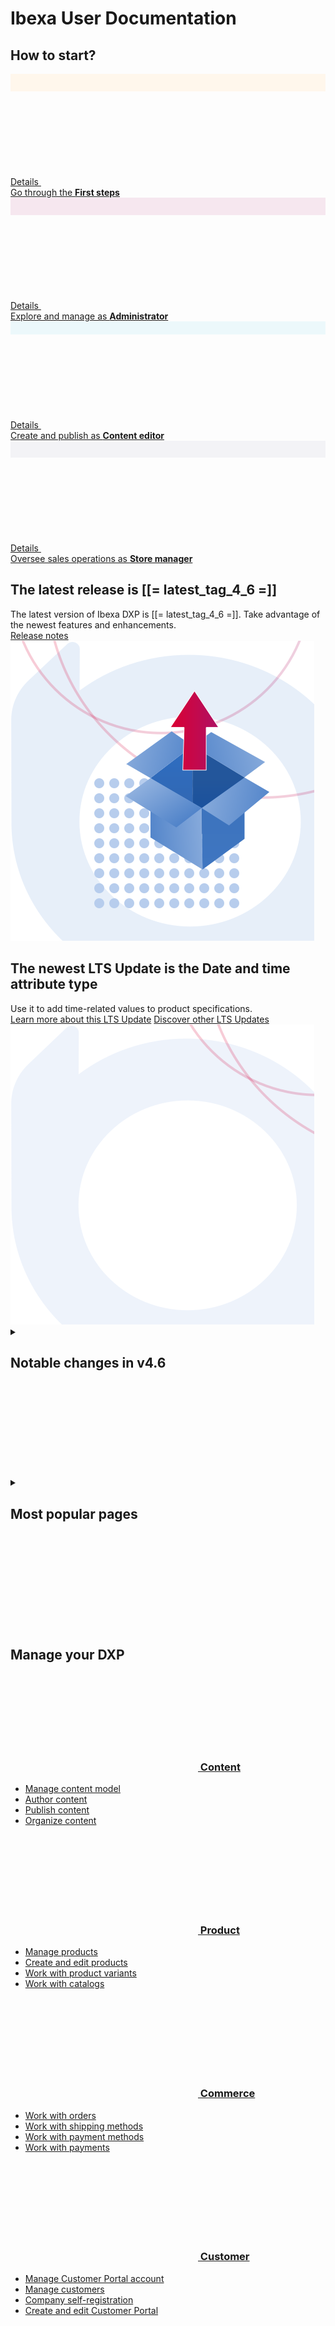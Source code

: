 <div class="front-page">
    <div class="row">
        <div class="col-12">
            <h1>Ibexa User Documentation</h1>
            <h2>How to start?</h2>
        </div>
        <div class="col-12 col-lg-6 col-fhd-3">
            <a class="info-tile" href="getting_started/get_started/">
                <div class="info-tile__circle" style="background-color: #fff7ec;">
                    <svg width="20" height="25">
                        <use xlink:href="images/icons.svg#first-steps" />
                    </svg>
                </div>
                <div class="info-tile__content">
                    <div class="info-tile__details">
                        Details
                        <svg class="info-tile__arrow-icon">
                            <use xlink:href="images/icons.svg#arrow" />
                        </svg>
                    </div>
                    <div>
                        Go through the <strong>First steps</strong>
                    </div>
                </div>
            </a>
        </div>
        <div class="col-12 col-lg-6 col-fhd-3">
            <a class="info-tile" href="persona_paths/administrator/">
                <div class="info-tile__circle" style="background-color: #f6e7ef;">
                    <svg width="25" height="25">
                        <use xlink:href="images/icons.svg#administrator" />
                    </svg>
                </div>
                <div class="info-tile__content">
                    <div class="info-tile__details">
                        Details
                        <svg class="info-tile__arrow-icon">
                            <use xlink:href="images/icons.svg#arrow" />
                        </svg>
                    </div>
                    <div>
                        Explore and manage as <strong>Administrator</strong>
                    </div>
                </div>
            </a>
        </div>
        <div class="col-12 col-lg-6 col-fhd-3">
            <a class="info-tile" href="persona_paths/editor/">
                <div class="info-tile__circle" style="background-color: #ecf8fb;">
                    <svg width="25" height="18">
                        <use xlink:href="images/icons.svg#content-editor" />
                    </svg>
                </div>
                <div class="info-tile__content">
                    <div class="info-tile__details">
                        Details
                        <svg class="info-tile__arrow-icon">
                            <use xlink:href="images/icons.svg#arrow" />
                        </svg>
                    </div>
                    <div>
                        Create and publish as <strong>Content editor</strong>
                    </div>
                </div>
            </a>
        </div>
        <div class="col-12 col-lg-6 col-fhd-3">
            <a class="info-tile" href="persona_paths/shop_manager/">
                <div class="info-tile__circle" style="background-color: #f3f3f6;">
                    <svg width="25" height="24">
                        <use xlink:href="images/icons.svg#store-manager" />
                    </svg>
                </div>
                <div class="info-tile__content">
                    <div class="info-tile__details">
                        Details
                        <svg class="info-tile__arrow-icon">
                            <use xlink:href="images/icons.svg#arrow" />
                        </svg>
                    </div>
                    <div>
                        Oversee sales operations as <strong>Store manager</strong>
                    </div>
                </div>
            </a>
        </div>
    </div>
    <div class="row">
        <div class="row notifications">
            <div class="col-12 col-lg-6">
                <div class="notification notification--latest-release" id="tile2">
                    <div class="notification__content">
                        <h2>The latest release is [[= latest_tag_4_6 =]]</h2>
                        <div>The latest version of Ibexa DXP is [[= latest_tag_4_6 =]]. Take advantage of the newest features and enhancements.</div>
                    </div>
                    <div class="notification__cta">
                        <a href="https://doc.ibexa.co/en/latest/release_notes/ibexa_dxp_v4.6/">Release notes</a>
                    </div>
                    <div class="notification__image">
                        <img src="images/notification-latest-release.svg" alt="The latest release" />
                    </div>
                </div>
            </div>
            <div class="col-12 col-lg-6">
                <div class="notification notification--lts-update" id="tile3">
                    <div class="notification__content">
                        <h2>The newest LTS Update is the Date and time attribute type</h2>
                        <div>Use it to add time-related values to product specifications.</div>
                    </div>
                    <div class="notification__cta">
                        <a href="https://doc.ibexa.co/en/latest/pim/attributes/date_and_time/">Learn more about this LTS Update</a>
                        <a href="https://doc.ibexa.co/en/latest/ibexa_products/editions/#lts-updates">Discover other LTS Updates</a>
                    </div>
                    <div class="notification__image">
                        <img src="images/notification-lts-update.svg" alt="LTS Update" />
                    </div>
                </div>
            </div>
        </div>
    </div>
    <div class="row">
        <div class="col-12">
            <div class="accordion">
                <details>
                    <summary>
                        <h2>Notable changes in v4.6</h2>
                        <div class="accordion__toggler">
                            <svg>
                                <use xlink:href="images/icons.svg#toggler" />
                            </svg>
                        </div>
                    </summary>
                    <div class="row">
                        <div class="col-12 col-lg-6 col-fhd-3">
                            <ul>
                                <li><a
                                        href="https://doc.ibexa.co/en/latest/release_notes/ibexa_dxp_v4.6/#customizable-dashboard">Customizable
                                        dashboard</a></li>
                                <li><a
                                        href="https://doc.ibexa.co/en/latest/release_notes/ibexa_dxp_v4.6/#page-builder-improvements">Page
                                        Builder improvements</a></li>
                                <li><a href="https://doc.ibexa.co/en/latest/release_notes/ibexa_dxp_v4.6/#focus-mode">Focus
                                        mode</a></li>
                            </ul>
                        </div>
                        <div class="col-12 col-lg-6 col-fhd-3">
                            <ul>
                                <li><a
                                        href="https://doc.ibexa.co/en/latest/release_notes/ibexa_dxp_v4.6/#remote-pim-support">Remote
                                        PIM</a></li>
                                <li><a href="https://doc.ibexa.co/en/latest/release_notes/ibexa_dxp_v4.6/#reorder">Changes
                                        in Order management</a></li>
                                <li><a href="https://doc.ibexa.co/en/latest/release_notes/ibexa_dxp_v4.6/#triggers">Personalization
                                        triggers</a></li>
                            </ul>
                        </div>
                    </div>
                </details>
            </div>
        </div>
        <div class="col-12">
            <div class="accordion">
                <details>
                    <summary>
                        <h2>Most popular pages</h2>
                        <div class="accordion__toggler">
                            <svg>
                                <use xlink:href="images/icons.svg#toggler" />
                            </svg>
                        </div>
                    </summary>
                    <div class="row">
                        <div class="col-12 col-lg-6 col-fhd-3">
                            <ul>
                                <li><a href="website_organization/work_with_sites/">Site Factory</a></li>
                                <li><a href="content_management/translate_content/">Translations</a></li>
                            </ul>
                        </div>
                        <div class="col-12 col-lg-6 col-fhd-3">
                            <ul>
                                <li><a href="content_management/workflow_management/editorial_workflow/">Editorial
                                        workflow</a></li>
                                <li><a href="search/">Search for content</a></li>
                            </ul>
                        </div>
                    </div>
                </details>
            </div>
        </div>
    </div>
    <div class="row">
        <div class="col-12">
            <h2>Manage your DXP</h2>
        </div>
        <div class="col-12 col-lg-6 col-fhd-3">
            <div class="info-tile info-tile--link-card">
                <div class="info-tile__content">
                    <h3>
                        <a href="content_management/content_items/">
                            <svg>
                                <use xlink:href="images/icons.svg#content-draft" />
                            </svg>
                            Content
                        </a>
                    </h3>
                    <ul>
                        <li><a href="persona_paths/manage_content_model/">Manage content model</a></li>
                        <li><a href="persona_paths/author_content/">Author content</a></li>
                        <li><a href="persona_paths/publish_content/">Publish content</a></li>
                        <li><a href="persona_paths/organize_content/">Organize content</a></li>
                    </ul>
                </div>
            </div>
        </div>
        <div class="col-12 col-lg-6 col-fhd-3">
            <div class="info-tile info-tile--link-card">
                <div class="info-tile__content">
                    <h3>
                        <a href="pim/pim/">
                            <svg>
                                <use xlink:href="images/icons.svg#product" />
                            </svg>
                            Product
                        </a>
                    </h3>
                    <ul>
                        <li><a href="persona_paths/manage_products/">Manage products</a></li>
                        <li><a href="pim/create_edit_product/">Create and edit products</a></li>
                        <li><a href="pim/work_with_product_variants/">Work with product variants</a></li>
                        <li><a href="pim/work_with_catalogs/">Work with catalogs</a></li>
                    </ul>
                </div>
            </div>
        </div>
        <div class="col-12 col-lg-6 col-fhd-3">
            <div class="info-tile info-tile--link-card">
                <div class="info-tile__content">
                    <h3>
                        <a href="commerce/commerce/">
                            <svg>
                                <use xlink:href="images/icons.svg#cart" />
                            </svg>
                            Commerce
                        </a>
                    </h3>
                    <ul>
                        <li><a href="commerce/order_management/work_with_orders/">Work with orders</a></li>
                        <li><a href="commerce/shipping_management/work_with_shipping_methods/">Work with shipping
                                methods</a></li>
                        <li><a href="commerce/payment/work_with_payment_methods/">Work with payment methods</a></li>
                        <li><a href="commerce/payment/work_with_payments/">Work with payments</a></li>
                    </ul>
                </div>
            </div>
        </div>
        <div class="col-12 col-lg-6 col-fhd-3">
            <div class="info-tile info-tile--link-card">
                <div class="info-tile__content">
                    <h3>
                        <a href="customer_management/customer_portal/">
                            <svg>
                                <use xlink:href="images/icons.svg#profile" />
                            </svg>
                            Customer
                        </a>
                    </h3>
                    <ul>
                        <li><a href="customer_management/customer_portal/">Manage Customer Portal account</a></li>
                        <li><a href="customer_management/manage_customers/">Manage customers</a></li>
                        <li><a href="customer_management/company_self_registration/">Company self-registration</a></li>
                        <li><a href="customer_management/build_customer_portal/">Create and edit Customer Portal</a>
                        </li>
                    </ul>
                </div>
            </div>
        </div>
    </div>
</div>
